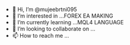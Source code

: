 - 👋 Hi, I’m @mujeebrtni095
- 👀 I’m interested in ...FOREX EA MAKING
- 🌱 I’m currently learning ...MQL4 LANGUAGE
- 💞️ I’m looking to collaborate on ...
- 📫 How to reach me ...

<!---
mujeebrtni095/mujeebrtni095 is a ✨ special ✨ repository because its `README.md` (this file) appears on your GitHub profile.
You can click the Preview link to take a look at your changes.
--->
